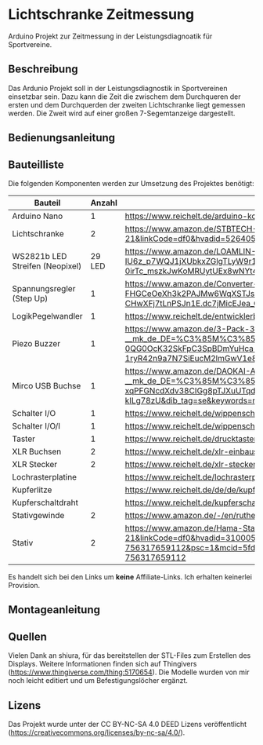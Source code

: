 # Lichtschranke Zeitmessung
Arduino Projekt zur Zeitmessung in der Leistungsdiagnoatik für Sportvereine.

## Beschreibung
Das Ardunio Projekt soll in der Leistungsdiagnostik in Sportvereinen einsetzbar sein. Dazu kann die Zeit die zwischem dem Durchqueren der ersten und dem Durchquerden der zweiten Lichtschranke liegt gemessen werden. Die Zweit wird auf einer großen 7-Segemtanzeige dargestellt.

## Bedienungsanleitung

## Bauteilliste
Die folgenden Komponenten werden zur Umsetzung des Projektes benötigt:

 | Bauteil | Anzahl | Bezugsquelle |
 |--------|--------|--------|
 | Arduino Nano | 1 | https://www.reichelt.de/arduino-kompatibles-nano-board-atmega328-mini-usb-ard-nano-v3-p225690.html?&trstct=pos_5&nbc=1|
 | Lichtschranke | 2 | https://www.amazon.de/STBTECH-Lichtschrankensensor-Innenwandmontage-Reflektierender-induktionsabstand/dp/B0972PF2T4/ref=asc_df_B0972PF2T4/?tag=googshopde-21&linkCode=df0&hvadid=526405873369&hvpos=&hvnetw=g&hvrand=539370072361777504&hvpone=&hvptwo=&hvqmt=&hvdev=c&hvdvcmdl=&hvlocint=&hvlocphy=9044391&hvtargid=pla-1392124218174&mcid=b2fd8cd87eab375cb11de7d9dfb03125&th=1 |
 | WS2821b LED Streifen (Neopixel) | 29 LED | https://www.amazon.de/LOAMLIN-WS2812B-adressierbarer-RGB-LED-Streifen-Leiterplatte/dp/B0956C7KFR/ref=sr_1_1_sspa?crid=2Z06RC1AOLHKI&dib=eyJ2IjoiMSJ9.XVBM7wzVhek5OCRflE0i_PiF5qHyP5ZZL-x03iwqRRC1pt8Cy1BiuQqcF4724HcdbMcNvWoGyalWJOcx1K-IU6z_p7WQJ1jXUbkxZGlgTLyW9r1JMmENc8PpIh2bbSEUlRdM4m-U2RmO-U5rEoPVla6IK5YTzHkz9s2mXxUhwvC0AVj8gm_xN1GnE6u8uDg104fPRFagXIOxDxKSR8TWbt7fIYp4PRD2i0uA3chLtyewDaeXWBCrocNdtquORGoJWeUOgDBCMw4JX89lE4g1ISnEyPdRhPzhXfmcj5hfDCs.GlEH1pEP2d-p3W-0irTc_mszkJwKoMRUytUEx8wNYt4&dib_tag=se&keywords=ws2812b+led+strip&qid=1714398025&sprefix=ws%2Caps%2C209&sr=8-1-spons&sp_csd=d2lkZ2V0TmFtZT1zcF9hdGY&psc=1 |
 | Spannungsregler (Step Up) | 1 | https://www.amazon.de/Converter-Spannungswandler-LAOMAO-Netzteil-Kompatibel/dp/B0B932BR7V/ref=sr_1_3?__mk_de_DE=%C3%85M%C3%85%C5%BD%C3%95%C3%91&crid=VF7Z23ENKMKW&dib=eyJ2IjoiMSJ9.-FHGCeOeXh3k2PAJMw6WqXSTJsq3c941_S4cF9mQvUKbGND_lcHgVPIxZNm-TfulSsAzviVpQMFzeAvYiDl6s9qncVkT8lbjXbEYRCIluqpNhTGFF1e8aWJFFAtmuAr8mEhSo-6skwok8nUaaIdO4dHIxoKgZR0SrJLvwHlgtb5ysVKDwHAuL2EOFrtM3cge8HQXbYqwSiEVB5zcaZTpM9pyP4-CHwXFj7tLnPSJn1E.dc7jMicEJea_Gvnzh2DYWvOECyyW3L8AoqAQQe4ut38&dib_tag=se&keywords=step+up+arduino&qid=1714397799&sprefix=step+up+arduino%2Caps%2C125&sr=8-3 |
 | LogikPegelwandler | 1 | https://www.reichelt.de/entwicklerboards-ttl-logic-level-converter-3-3v-5v-debo-llc-3-3-5-p282702.html?search=logic |
 | Piezo Buzzer | 1 | https://www.amazon.de/3-Pack-3V-24V-Electric-Buzzer-Soundkabel/dp/B0761VW19B/ref=sr_1_4_sspa?__mk_de_DE=%C3%85M%C3%85%C5%BD%C3%95%C3%91&crid=28LM5CV408MT3&dib=eyJ2IjoiMSJ9.xUDHJRBvkY200I4DydFo4YxOAqDk62pCFa6dH3WvcSzpUoogFXtpi8kqB19DC2pKnxAaiATS2tRgAdJTho1PPM1USqdRRKuenaPRQDtd7wR-3pav03whAztmifR0ybOZCSiWRt4GZwm6MoLA-0QG0OcK32SkFpC3SpBDmYuHca-3HsYsLsh-b9Xinsywo74lYbz54U_FVg1SOCxWxoJ4l2kzHhxzQpiWGIVcdITA_V9qQmB9OZRLP4_hTQlh132aSzF74rLOYSMdrxo4yo6zV7ZdiPlmM9vIH__mZH3KAII.zLXVZiWq1UgluNF-1ryR42n9a7N7SiEucM2lmGwV1e8&dib_tag=se&keywords=Piezo+Buzzer&qid=1714397928&sprefix=piezo+buzzer%2Caps%2C159&sr=8-4-spons&sp_csd=d2lkZ2V0TmFtZT1zcF9hdGY&psc=1 |
 | Mirco USB Buchse | 1 | https://www.amazon.de/DAOKAI-Adapter-Konverter-Breakout-Netzteil/dp/B09WQTR1H3/ref=sr_1_4?__mk_de_DE=%C3%85M%C3%85%C5%BD%C3%95%C3%91&crid=3BGHN51JGT4J0&dib=eyJ2IjoiMSJ9.sB2h0WwKfKUTvxuc6bdYbMuAIaKIVkJMoWVreOXqgWbC8kK7P7f8TwSfmovkQODEZoJ9w_Q00oSz5pi9fD3cB0hdDILWPYp1Sg-D6bOgDmQv-xqPFGNcdXdv38CIGg8pTJXuUTqdecOxNm43cWYHfI9isPOvtPnJ0KXURkbacme6CsE-FoaG7NY3pVTbLL1fAkutF6ButVbIQU65auOc_LmvMDriNfbML7alW7Zp5_g.1bzd2MXYaCDacBxuL7KeKZHA13exYeG6lM-kILg78zU&dib_tag=se&keywords=micro+usb+buchse&qid=1714397972&sprefix=micro+usb+buchse%2Caps%2C142&sr=8-4 |
 | Schalter I/O | 1 | https://www.reichelt.de/wippenschalter-rund-1x-ein-aus-ws-r13-112-aaaa-p105442.html?PROVID=2788&gad_source=1&gclid=CjwKCAjwuJ2xBhA3EiwAMVjkVNzGZk13DS73n4yUYqaJXG7UAzn4JqyFZP0ZancVtsJTK8jqIQxabhoCp68QAvD_BwE  |
 | Schalter I/O/I | 1 | https://www.reichelt.de/wippenschalter-rund-1x-ein-aus-ein-ws-r13-112-daaa-p105445.html?&nbc=1&trstct=lsbght_sldr::108238 |
 | Taster | 1 | https://www.reichelt.de/drucktaster-0-1a-24vac-1x-ein-11-9-1mm-rt-rafi-107-301-p110863.html?&trstct=vrt_pdn&nbc=1  |
 | XLR Buchsen | 2 | https://www.reichelt.de/xlr-einbaustecker-3-polig-vernickelte-kontakte-xlr-3es-n-p40795.html?&nbc=1&trstct=lsbght_sldr::40796  |
 | XLR  Stecker | 2 | https://www.reichelt.de/xlr-stecker-3-polig-vernickelte-kontakte-xlr-3st-n-p40793.html?PROVID=2788&gad_source=1&gclid=Cj0KCQjwn7mwBhCiARIsAGoxjaJW0WPVTsOX5vq6f-K7-zICsXRPtCALhdti8s_yL0cJHXgOMuCXFeMaAuZYEALw_wcB  |
 | Lochrasterplatine |  | https://www.reichelt.de/lochrasterplatine-hartpapier-unbeschichtet-160x100mm-hpr-160x100-p8638.html?&trstct=pol_1&nbc=1 |
 | Kupferlitze |  | https://www.reichelt.de/de/de/kupferlitze-isoliert-10-m-1-x-0-14-mm-rot-litze-rt-p10297.html?PROVID=2788&gad_source=1&gclid=Cj0KCQjwir2xBhC_ARIsAMTXk84KqTFvcXyeQH3hf22GCGcPDzRsjltFxCcgHX8_l7VtcMEkfIx-o3waAr6kEALw_wcB&&r=1 |
 | Kupferschaltdraht |  | https://www.reichelt.de/kupferschaltdraht-verzinnt-0-6-mm-40-m-zinn-0-6-40m-p190453.html?&trstct=pol_2&nbc=1 |
 | Stativgewinde | 2 | https://www.amazon.de/-/en/ruthex-Threaded-Insert-Bushings-Ultrasonic/dp/B09MTS6ZZQ?th=1  |
 | Stativ | 2 | https://www.amazon.de/Hama-Star-Stativ-Tragetasche-Schwarz-Braun/dp/B0000WXD16/ref=asc_df_B0000WXD16/?tag=googshopde-21&linkCode=df0&hvadid=310005946786&hvpos=&hvnetw=g&hvrand=4052493414548415523&hvpone=&hvptwo=&hvqmt=&hvdev=c&hvdvcmdl=&hvlocint=&hvlocphy=9068265&hvtargid=pla-756317659112&psc=1&mcid=5fd900d919b535e0a350c2399254b13d&th=1&psc=1&tag=&ref=&adgrpid=62402075995&hvpone=&hvptwo=&hvadid=310005946786&hvpos=&hvnetw=g&hvrand=4052493414548415523&hvqmt=&hvdev=c&hvdvcmdl=&hvlocint=&hvlocphy=9068265&hvtargid=pla-756317659112  |

 Es handelt sich bei den Links um **keine** Affiliate-Links. Ich erhalten keinerlei Provision.

## Montageanleitung

## Quellen

Vielen Dank an shiura, für das bereitstellen der STL-Files zum Erstellen des Displays. Weitere Informationen finden sich auf Thingivers (https://www.thingiverse.com/thing:5170654). Die Modelle wurden von mir noch leicht editiert und um Befestigungslöcher ergänzt.

## Lizens
Das Projekt wurde unter der CC BY-NC-SA 4.0 DEED Lizens veröffentlicht (https://creativecommons.org/licenses/by-nc-sa/4.0/).